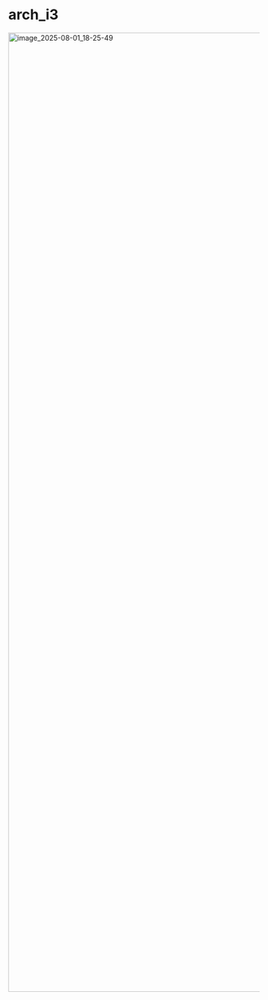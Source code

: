 # arch_i3

<img width="4920" height="1920" alt="image_2025-08-01_18-25-49" src="https://github.com/user-attachments/assets/2ddfbf2d-5586-4365-8c85-eff0065fb260" />
